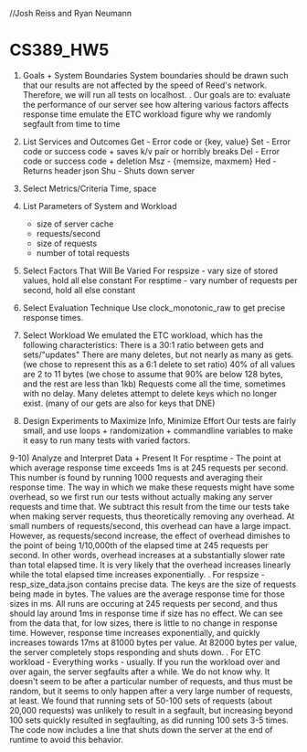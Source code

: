 //Josh Reiss and Ryan Neumann
# CS389_HW5

1) Goals + System Boundaries
	System boundaries should be drawn such that our results are not affected by the speed of Reed's network. Therefore, we will run all tests on localhost.
	.
	Our goals are to:
		evaluate the performance of our server
		see how altering various factors affects response time
		emulate the ETC workload
		figure why we randomly segfault from time to time

2) List Services and Outcomes 
	Get - Error code or {key, value}
	Set - Error code or success code + saves k/v pair or horribly breaks
	Del - Error code or success code + deletion
	Msz - {memsize, maxmem}
	Hed - Returns header json
	Shu - Shuts down server

3) Select Metrics/Criteria
	Time, space

4) List Parameters of System and Workload
	- size of server cache
	- requests/second
	- size of requests
	- number of total requests

5) Select Factors That Will Be Varied
	For respsize - vary size of stored values, hold all else constant
	For resptime - vary number of requests per second, hold all else constant

6) Select Evaluation Technique
	Use clock_monotonic_raw to get precise response times.

7) Select Workload
	We emulated the ETC workload, which has the following characteristics:
		There is a 30:1 ratio between gets and sets/"updates"
		There are many deletes, but not nearly as many as gets. (we chose to represent this as a 6:1 delete to set ratio)
		40% of all values are 2 to 11 bytes (we chose to assume that 90% are below 128 bytes, and the rest are less than 1kb)
		Requests come all the time, sometimes with no delay.
		Many deletes attempt to delete keys which no longer exist. (many of our gets are also for keys that DNE)

8) Design Experiments to Maximize Info, Minimize Effort
	Our tests are fairly small, and use loops + randomization + commandline variables to make it easy to run many tests with varied factors.

9-10) Analyze and Interpret Data + Present It
	For resptime -
		The point at which average response time exceeds 1ms is at 245 requests per second.
		This number is found by running 1000 requests and averaging their response time.
		The way in which we make these requests might have some overhead, so we first run our tests without actually making any server requests and time that. We subtract this result from the time our tests take when making server requests, thus theoretically removing any overhead.
		At small numbers of requests/second, this overhead can have a large impact. However, as requests/second increase, the effect of overhead dimishes to the point of being 1/10,000th of the elapsed time at 245 requests per second.
		In other words, overhead increases at a substantially slower rate than total elapsed time.
		It is very likely that the overhead increases linearly while the total elapsed time increases exponentially.
	.
	For respsize -
		resp_size_data.json contains precise data. The keys are the size of requests being made in bytes. The values are the average response time for those sizes in ms. All runs are occuring at 245 requests per second, and thus should lay around 1ms in response time if size has no effect.
		We can see from the data that, for low sizes, there is little to no change in response time. However, response time increases exponentially, and quickly increases towards 17ms at 81000 bytes per value.
		At 82000 bytes per value, the server completely stops responding and shuts down.
	.
	For ETC workload -
		Everything works - usually.
		If you run the workload over and over again, the server segfaults after a while. We do not know why.
		It doesn't seem to be after a particular number of requests, and thus must be random, but it seems to only happen after a very large number of requests, at least.
		We found that running sets of 50-100 sets of requests (about 20,000 requests) was unlikely to result in a segfault, but increasing beyond 100 sets quickly resulted in segfaulting, as did running 100 sets 3-5 times.
		The code now includes a line that shuts down the server at the end of runtime to avoid this behavior.
